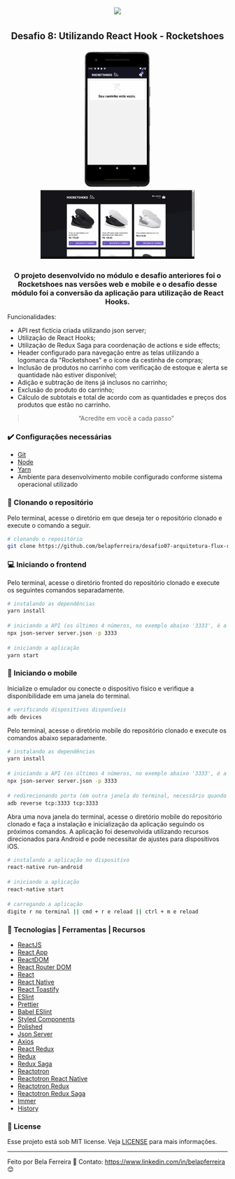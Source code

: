 <h1 align="center">
<img src="https://user-images.githubusercontent.com/59603768/75156287-8fa02b80-56f0-11ea-84a3-a6bacc2fcdd1.png">
</h1>

<h2 align="center">
  <p>Desafio 8: Utilizando React Hook - Rocketshoes</p>
  <p align="center">
    <img src="mobile/src/assets/RocketshoesMobile.GIF" width="30%" height="30%" max-width:100% >
    <img src="frontend/src/assets/images/RocketshoesWeb.GIF" width="70%" height="70%" max-width:100% >
  </p>
</h2>

<h3 align="center">
  O projeto desenvolvido no módulo e desafio anteriores foi o Rocketshoes nas versões web e mobile e o desafio desse módulo foi a conversão da aplicação para utilização de React Hooks.
</h3>

  Funcionalidades:

  - API rest fictícia criada utilizando json server;
  - Utilização de React Hooks;
  - Utilização de Redux Saga para coordenação de actions e side effects;
  - Header configurado para navegação entre as telas utilizando a logomarca da "Rocketshoes" e o ícone da cestinha de compras;
  - Inclusão de produtos no carrinho com verificação de estoque e alerta se quantidade não estiver disponível;
  - Adição e subtração de itens já inclusos no carrinho;
  - Exclusão do produto do carrinho;
  - Cálculo de subtotais e total de acordo com as quantidades e preços dos produtos que estão no carrinho.

<blockquote align="center">“Acredite em você a cada passo”</blockquote>

### :heavy_check_mark: Configurações necessárias

-  [Git](https://git-scm.com)
-  [Node](https://nodejs.org/)
-  [Yarn](https://yarnpkg.com/)
-  Ambiente para desenvolvimento mobile configurado conforme sistema operacional utilizado

### :arrow_down_small: Clonando o repositório
Pelo terminal, acesse o diretório em que deseja ter o repositório clonado e execute o comando a seguir.
```bash
# clonando o repositório
git clone https://github.com/belapferreira/desafio07-arquitetura-flux-rocketshoes
```
### :computer: Iniciando o frontend
Pelo terminal, acesse o diretório fronted do repositório clonado e execute os seguintes comandos separadamente.
```bash
# instalando as dependências
yarn install

# iniciando a API (os últimos 4 números, no exemplo abaixo '3333', é a porta utilizada para o servidor da API fictícia)
npx json-server server.json -p 3333

# iniciando a aplicação
yarn start
```
### :iphone: Iniciando o mobile
Inicialize o emulador ou conecte o dispositivo físico e verifique a disponibilidade em uma janela do terminal.
```bash
# verificando dispositivos disponíveis
adb devices
```
Pelo terminal, acesse o diretório mobile do repositório clonado e execute os comandos abaixo separadamente.
```bash
# instalando as dependências
yarn install

# iniciando a API (os últimos 4 números, no exemplo abaixo '3333', é a porta utilizada para o servidor da API fictícia)
npx json-server server.json -p 3333

# redirecionando porta (em outra janela do terminal, necessário quando estiver emulando pelo Android Studio)
adb reverse tcp:3333 tcp:3333
```
Abra uma nova janela do terminal, acesse o diretório mobile do repositório clonado e faça a instalação e inicialização da aplicação seguindo os próximos comandos. A aplicação foi desenvolvida utilizando recursos direcionados para Android e pode necessitar de ajustes para dispositivos iOS.
```bash
# instalando a aplicação no dispositivo
react-native run-android

# iniciando a aplicação
react-native start

# carregando a aplicação
digite r no terminal || cmd + r e reload || ctrl + m e reload
```

### :wrench: Tecnologias | Ferramentas | Recursos

-  [ReactJS](https://pt-br.reactjs.org/)
-  [React App](https://pt-br.reactjs.org/docs/create-a-new-react-app.html)
-  [ReactDOM](https://pt-br.reactjs.org/docs/react-dom.html)
-  [React Router DOM](https://www.npmjs.com/package/react-router-dom)
-  [React](https://pt-br.reactjs.org/)
-  [React Native](https://reactnative.dev/)
-  [React Toastify](https://github.com/fkhadra/react-toastify)
-  [ESlint](https://eslint.org/)
-  [Prettier](https://prettier.io/)
-  [Babel ESlint](https://github.com/babel/babel-eslint)
-  [Styled Components](https://styled-components.com/)
-  [Polished](https://polished.js.org/)
-  [Json Server](https://github.com/typicode/json-server)
-  [Axios](https://github.com/axios/axios)
-  [React Redux](https://react-redux.js.org/)
-  [Redux](https://redux.js.org/)
-  [Redux Saga](https://redux-saga.js.org/)
-  [Reactotron](https://infinite.red/reactotron)
-  [Reactotron React Native](https://github.com/infinitered/reactotron/blob/master/docs/quick-start-react-native.md)
-  [Reactotron Redux](https://github.com/infinitered/reactotron/blob/master/docs/plugin-redux.md)
-  [Reactotron Redux Saga](https://github.com/infinitered/reactotron/blob/master/docs/plugin-redux-saga.md)
-  [Immer](https://github.com/immerjs/immer)
-  [History](https://github.com/ReactTraining/history/tree/3f69f9e07b0a739419704cffc3b3563133281548)

### :memo: License
Esse projeto está sob MIT license. Veja [LICENSE](https://github.com/belapferreira/desafio08-react-hooks-rocketshoes/blob/master/LICENSE) para mais informações.

---

Feito por Bela Ferreira :blue_heart: Contato: https://www.linkedin.com/in/belapferreira :blush:

